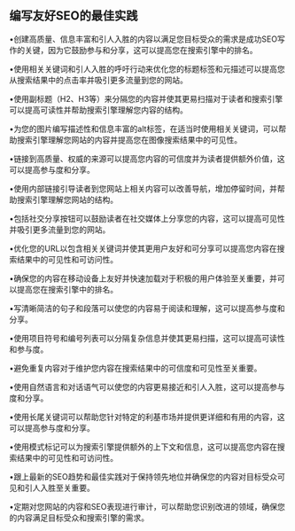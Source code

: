 ## 编写友好SEO的最佳实践

•创建高质量、信息丰富和引人入胜的内容以满足您目标受众的需求是成功SEO写作的关键，因为它鼓励参与和分享，这可以提高您在搜索引擎中的排名。

•使用相关关键词和引人入胜的呼吁行动来优化您的标题标签和元描述可以提高您从搜索结果中的点击率并吸引更多流量到您的网站。

•使用副标题（H2、H3等）来分隔您的内容并使其更易扫描对于读者和搜索引擎可以提高可读性并帮助搜索引擎理解您内容的结构。

•为您的图片编写描述性和信息丰富的alt标签，在适当时使用相关关键词，可以帮助搜索引擎理解您网站的内容并提高您在图像搜索结果中的可见性。

•链接到高质量、权威的来源可以提高您内容的可信度并为读者提供额外价值，这可以提高参与度和分享。

•使用内部链接引导读者到您网站上相关内容可以改善导航，增加停留时间，并帮助搜索引擎理解您网站的结构。

•包括社交分享按钮可以鼓励读者在社交媒体上分享您的内容，这可以提高可见性并吸引更多流量到您的网站。

•优化您的URL以包含相关关键词并使其更用户友好和可分享可以提高您内容在搜索结果中的可见性和可访问性。

•确保您的内容在移动设备上友好并快速加载对于积极的用户体验至关重要，并可以提高您在搜索引擎中的排名。

•写清晰简洁的句子和段落可以使您的内容易于阅读和理解，这可以提高参与度和分享。

•使用项目符号和编号列表可以分隔复杂信息并使其更易扫描，这可以提高可读性和参与度。

•避免重复内容对于维护您内容在搜索结果中的可信度和可见性至关重要。

•使用自然语言和对话语气可以使您的内容更易接近和引人入胜，这可以提高参与度和分享。

•使用长尾关键词可以帮助您针对特定的利基市场并提供更详细和有用的内容，这可以提高参与度和分享。

•使用模式标记可以为搜索引擎提供额外的上下文和信息，这可以提高您内容在搜索结果中的可见性和可访问性。

•跟上最新的SEO趋势和最佳实践对于保持领先地位并确保您的内容对目标受众可见和引人入胜至关重要。

•定期对您网站的内容和SEO表现进行审计，可以帮助您识别改进的领域，确保您的内容满足目标受众和搜索引擎的需求。
